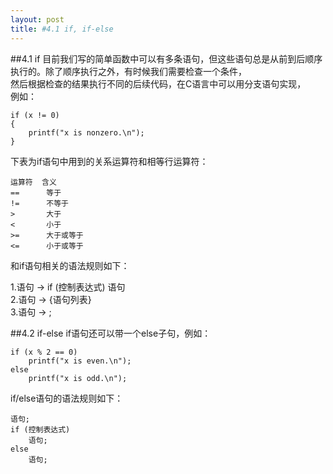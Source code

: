 ```yaml
---
layout: post
title: #4.1 if, if-else 
---
```

##4.1 if
目前我们写的简单函数中可以有多条语句，但这些语句总是从前到后顺序执行的。除了顺序执行之外，有时候我们需要检查一个条件，<br>
然后根据检查的结果执行不同的后续代码，在C语言中可以用分支语句实现，<br>
例如：<br>

    if (x != 0)
    {
        printf("x is nonzero.\n");
    }

下表为if语句中用到的关系运算符和相等行运算符：<br>

    运算符  含义
    ==      等于
    !=      不等于
    >       大于
    <       小于
    >=      大于或等于
    <=      小于或等于
和if语句相关的语法规则如下：<br>

1.语句 -> if (控制表达式) 语句<br>
2.语句 -> {语句列表}<br>
3.语句 -> ;<br>

##4.2 if-else
if语句还可以带一个else子句，例如：<br>

    if (x % 2 == 0)
        printf("x is even.\n");
    else
        printf("x is odd.\n");

if/else语句的语法规则如下：<br>

    语句;
    if (控制表达式) 
        语句; 
    else 
        语句;
